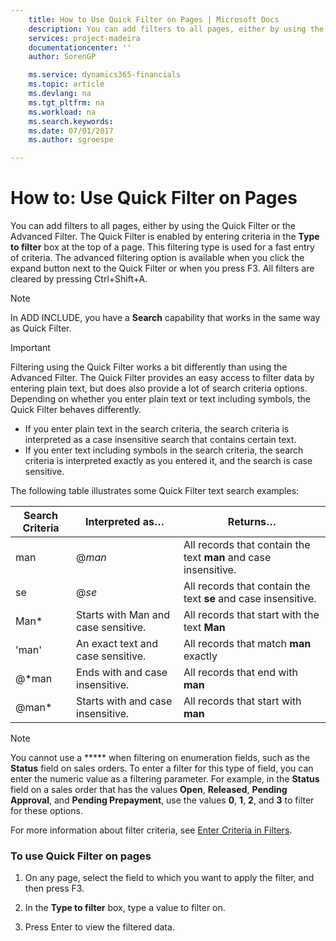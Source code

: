 ```yaml
---
    title: How to Use Quick Filter on Pages | Microsoft Docs
    description: You can add filters to all pages, either by using the Quick Filter or the Advanced Filter. The Quick Filter is enabled by entering criteria in the **Type to filter** box at the top of a page. This filtering type is used for a fast entry of criteria. The advanced filtering option is available when you click the expand button next to the Quick Filter or when you press F3. All filters are cleared by pressing Ctrl+Shift+A.
    services: project-madeira
    documentationcenter: ''
    author: SorenGP

    ms.service: dynamics365-financials
    ms.topic: article
    ms.devlang: na
    ms.tgt_pltfrm: na
    ms.workload: na
    ms.search.keywords:
    ms.date: 07/01/2017
    ms.author: sgroespe

---
```

# How to: Use Quick Filter on Pages
You can add filters to all pages, either by using the Quick Filter or the Advanced Filter. The Quick Filter is enabled by entering criteria in the **Type to filter** box at the top of a page. This filtering type is used for a fast entry of criteria. The advanced filtering option is available when you click the expand button next to the Quick Filter or when you press F3. All filters are cleared by pressing Ctrl+Shift+A.  
  
> [!NOTE]  
>  In ADD INCLUDE<!--[!INCLUDE[nav_tablet](../../includes/nav_phone_md.md)]-->, you have a **Search** capability that works in the same way as Quick Filter.  
  
> [!IMPORTANT]  
>  Filtering using the Quick Filter works a bit differently than using the Advanced Filter. The Quick Filter provides an easy access to filter data by entering plain text, but does also provide a lot of search criteria options. Depending on whether you enter plain text or text including symbols, the Quick Filter behaves differently.  
>   
>  -   If you enter plain text in the search criteria, the search criteria is interpreted as a case insensitive search that contains certain text.  
> -   If you enter text including symbols in the search criteria, the search criteria is interpreted exactly as you entered it, and the search is case sensitive.  
  
 The following table illustrates some Quick Filter text search examples:  
  
|Search Criteria|Interpreted as…|Returns…|  
|---------------------|---------------------|--------------|  
|man|@*man*|All records that contain the text **man** and case insensitive.|  
|se|@*se*|All records that contain the text **se** and case insensitive.|  
|Man*|Starts with Man and case sensitive.|All records that start with the text **Man**|  
|'man'|An exact text and case sensitive.|All records that match **man** exactly|  
|@*man|Ends with and case insensitive.|All records that end with **man**|  
|@man*|Starts with and case insensitive.|All records that start with **man**|  
  
> [!NOTE]  
>  You cannot use a ***** when filtering on enumeration fields, such as the **Status** field on sales orders. To enter a filter for this type of field, you can enter the numeric value as a filtering parameter. For example, in the **Status** field on a sales order that has the values **Open**, **Released**, **Pending Approval**, and **Pending Prepayment**, use the values **0**, **1**, **2**, and **3** to filter for these options.  
  
 For more information about filter criteria, see [Enter Criteria in Filters](../../../archive/WorkingWithDynamics/enter-criteria-in-filters.md).  
  
### To use Quick Filter on pages  
  
1.  On any page, select the field to which you want to apply the filter, and then press F3.  
  
2.  In the **Type to filter** box, type a value to filter on.  
  
3.  Press Enter to view the filtered data.